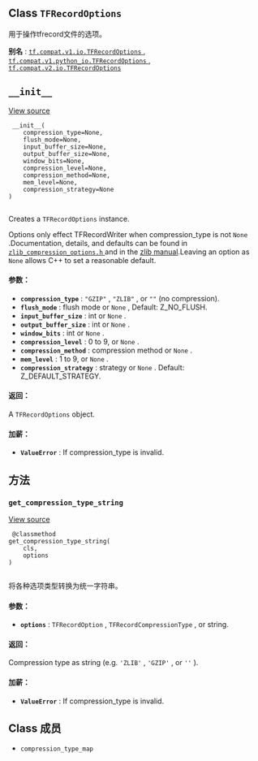 

## Class  `TFRecordOptions` 
用于操作tfrecord文件的选项。

**别名** : [ `tf.compat.v1.io.TFRecordOptions` ](/api_docs/python/tf/io/TFRecordOptions), [ `tf.compat.v1.python_io.TFRecordOptions` ](/api_docs/python/tf/io/TFRecordOptions), [ `tf.compat.v2.io.TFRecordOptions` ](/api_docs/python/tf/io/TFRecordOptions)

##  `__init__` 
[View source](https://github.com/tensorflow/tensorflow/blob/r2.0/tensorflow/python/lib/io/tf_record.py#L52-L100)

```
 __init__(
    compression_type=None,
    flush_mode=None,
    input_buffer_size=None,
    output_buffer_size=None,
    window_bits=None,
    compression_level=None,
    compression_method=None,
    mem_level=None,
    compression_strategy=None
)
 
```

Creates a  `TFRecordOptions`  instance.

Options only effect TFRecordWriter when compression_type is not  `None` .Documentation, details, and defaults can be found in[ `zlib_compression_options.h` ](https://tensorflow.google.cn/code/tensorflow/core/lib/io/zlib_compression_options.h)and in the [zlib manual](http://www.zlib.net/manual.html).Leaving an option as  `None`  allows C++ to set a reasonable default.

#### 参数：
- **`compression_type`** :  `"GZIP"` ,  `"ZLIB"` , or  `""`  (no compression).
- **`flush_mode`** : flush mode or  `None` , Default: Z_NO_FLUSH.
- **`input_buffer_size`** : int or  `None` .
- **`output_buffer_size`** : int or  `None` .
- **`window_bits`** : int or  `None` .
- **`compression_level`** : 0 to 9, or  `None` .
- **`compression_method`** : compression method or  `None` .
- **`mem_level`** : 1 to 9, or  `None` .
- **`compression_strategy`** : strategy or  `None` . Default: Z_DEFAULT_STRATEGY.


#### 返回：
A  `TFRecordOptions`  object.

#### 加薪：
- **`ValueError`** : If compression_type is invalid.


## 方法


###  `get_compression_type_string` 
[View source](https://github.com/tensorflow/tensorflow/blob/r2.0/tensorflow/python/lib/io/tf_record.py#L102-L126)

```
 @classmethod
get_compression_type_string(
    cls,
    options
)
 
```

将各种选项类型转换为统一字符串。

#### 参数：
- **`options`** :  `TFRecordOption` ,  `TFRecordCompressionType` , or string.


#### 返回：
Compression type as string (e.g.  `'ZLIB'` ,  `'GZIP'` , or  `''` ).

#### 加薪：
- **`ValueError`** : If compression_type is invalid.


## Class 成员
-  `compression_type_map`  []()
